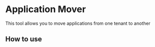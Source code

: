# Application Mover

This tool allows you to move applications from one tenant to another

## How to use